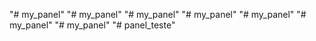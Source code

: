 "# my_panel" 
"# my_panel" 
"# my_panel" 
"# my_panel" 
"# my_panel" 
"# my_panel" 
"# my_panel" 
"# panel_teste" 
